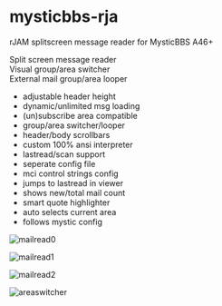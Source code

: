 # mysticbbs-rja
rJAM splitscreen message reader for MysticBBS A46+ 

Split screen message reader     
Visual group/area switcher      
External mail group/area looper 
                                
* adjustable header height      
* dynamic/unlimited msg loading 
* (un)subscribe area compatible 
* group/area switcher/looper    
* header/body scrollbars        
* custom 100% ansi interpreter  
* lastread/scan support         
* seperate config file          
* mci control strings config    
* jumps to lastread in viewer   
* shows new/total mail count    
* smart quote highlighter       
* auto selects current area     
* follows mystic config      



![mailread0](https://user-images.githubusercontent.com/472432/151710794-e1203d0a-a1b8-423f-bcae-49fa12922e55.JPG)

![mailread1](https://user-images.githubusercontent.com/472432/151710803-81bbd59c-85cf-4309-921c-508ccaf8637e.JPG)

![mailread2](https://user-images.githubusercontent.com/472432/151710804-0612c0ef-9b8a-4fc2-8a17-91d5eba0db8b.JPG)

![areaswitcher](https://user-images.githubusercontent.com/472432/151710814-b991f3c1-307e-4197-a2ab-099bb10418f1.JPG)
